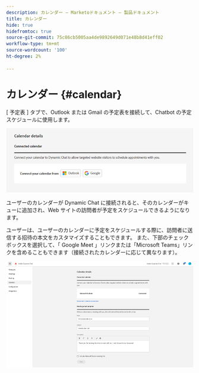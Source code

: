 ```yaml
---
description: カレンダー — Marketoドキュメント — 製品ドキュメント
title: カレンダー
hide: true
hidefromtoc: true
source-git-commit: 75c86cb5005aa4de9892649d071e48b8d41eff02
workflow-type: tm+mt
source-wordcount: '100'
ht-degree: 2%

---
```


# カレンダー {#calendar}

[ 予定表 ] タブで、Outlook または Gmail の予定表を接続して、Chatbot の予定スケジュールに使用します。

![](assets/calendar-1.png)

ユーザーのカレンダーが Dynamic Chat に接続されると、そのカレンダーがキューに追加され、Web サイトの訪問者が予定をスケジュールできるようになります。

ユーザーは、ユーザーのカレンダーに予定をスケジュールする際に、訪問者に送信する招待の本文をカスタマイズすることもできます。 また、下部のチェックボックスを選択して、「 Google Meet 」リンクまたは「Microsoft Teams」リンクを含めることもできます（接続されたカレンダーに応じて異なります）。

![](assets/calendar-2.png)
